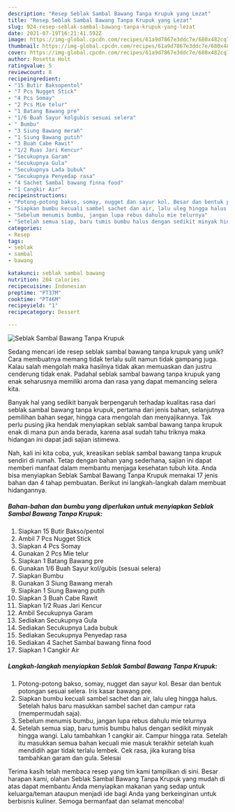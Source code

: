 ```yaml
---
description: "Resep Seblak Sambal Bawang Tanpa Krupuk yang Lezat"
title: "Resep Seblak Sambal Bawang Tanpa Krupuk yang Lezat"
slug: 924-resep-seblak-sambal-bawang-tanpa-krupuk-yang-lezat
date: 2021-07-19T16:21:41.592Z
image: https://img-global.cpcdn.com/recipes/61a9d7867e3ddc7e/680x482cq70/seblak-sambal-bawang-tanpa-krupuk-foto-resep-utama.jpg
thumbnail: https://img-global.cpcdn.com/recipes/61a9d7867e3ddc7e/680x482cq70/seblak-sambal-bawang-tanpa-krupuk-foto-resep-utama.jpg
cover: https://img-global.cpcdn.com/recipes/61a9d7867e3ddc7e/680x482cq70/seblak-sambal-bawang-tanpa-krupuk-foto-resep-utama.jpg
author: Rosetta Holt
ratingvalue: 5
reviewcount: 8
recipeingredient:
- "15 Butir Baksopentol"
- "7 Pcs Nugget Stick"
- "4 Pcs Somay"
- "2 Pcs Mie telur"
- "1 Batang Bawang pre"
- "1/6 Buah Sayur kolgubis sesuai selera"
- " Bumbu"
- "3 Siung Bawang merah"
- "1 Siung Bawang putih"
- "3 Buah Cabe Rawit"
- "1/2 Ruas Jari Kencur"
- "Secukupnya Garam"
- "Secukupnya Gula"
- "Secukupnya Lada bubuk"
- "Secukupnya Penyedap rasa"
- "4 Sachet Sambal bawang finna food"
- "1 Cangkir Air"
recipeinstructions:
- "Potong-potong bakso, somay, nugget dan sayur kol. Besar dan bentuk potongan sesuai selera. Iris kasar bawang pre."
- "Siapkan bumbu kecuali sambel sachet dan air, lalu uleg hingga halus. Setelah halus baru masukkan sambel sachet dan campur rata (mempermudah saja)."
- "Sebelum menumis bumbu, jangan lupa rebus dahulu mie telurnya"
- "Setelah semua siap, baru tumis bumbu halus dengan sedikit minyak hingga wangi. Lalu tambahkan 1 cangkir air. Campur hingga rata. Setelah itu masukkan semua bahan kecuali mie masuk terakhir setelah kuah mendidih agar tidak terlalu lembek. Cek rasa, jika kurang bisa tambahkan garam dan gula. Selesai"
categories:
- Resep
tags:
- seblak
- sambal
- bawang

katakunci: seblak sambal bawang 
nutrition: 204 calories
recipecuisine: Indonesian
preptime: "PT37M"
cooktime: "PT46M"
recipeyield: "1"
recipecategory: Dessert

---
```



![Seblak Sambal Bawang Tanpa Krupuk](https://img-global.cpcdn.com/recipes/61a9d7867e3ddc7e/680x482cq70/seblak-sambal-bawang-tanpa-krupuk-foto-resep-utama.jpg)

Sedang mencari ide resep seblak sambal bawang tanpa krupuk yang unik? Cara membuatnya memang tidak terlalu sulit namun tidak gampang juga. Kalau salah mengolah maka hasilnya tidak akan memuaskan dan justru cenderung tidak enak. Padahal seblak sambal bawang tanpa krupuk yang enak seharusnya memiliki aroma dan rasa yang dapat memancing selera kita.

Banyak hal yang sedikit banyak berpengaruh terhadap kualitas rasa dari seblak sambal bawang tanpa krupuk, pertama dari jenis bahan, selanjutnya pemilihan bahan segar, hingga cara mengolah dan menyajikannya. Tak perlu pusing jika hendak menyiapkan seblak sambal bawang tanpa krupuk enak di mana pun anda berada, karena asal sudah tahu triknya maka hidangan ini dapat jadi sajian istimewa.




Nah, kali ini kita coba, yuk, kreasikan seblak sambal bawang tanpa krupuk sendiri di rumah. Tetap dengan bahan yang sederhana, sajian ini dapat memberi manfaat dalam membantu menjaga kesehatan tubuh kita. Anda bisa menyiapkan Seblak Sambal Bawang Tanpa Krupuk memakai 17 jenis bahan dan 4 tahap pembuatan. Berikut ini langkah-langkah dalam membuat hidangannya.

<!--inarticleads1-->

##### Bahan-bahan dan bumbu yang diperlukan untuk menyiapkan Seblak Sambal Bawang Tanpa Krupuk:

1. Siapkan 15 Butir Bakso/pentol
1. Ambil 7 Pcs Nugget Stick
1. Siapkan 4 Pcs Somay
1. Gunakan 2 Pcs Mie telur
1. Siapkan 1 Batang Bawang pre
1. Gunakan 1/6 Buah Sayur kol/gubis (sesuai selera)
1. Siapkan  Bumbu
1. Gunakan 3 Siung Bawang merah
1. Siapkan 1 Siung Bawang putih
1. Siapkan 3 Buah Cabe Rawit
1. Siapkan 1/2 Ruas Jari Kencur
1. Ambil Secukupnya Garam
1. Sediakan Secukupnya Gula
1. Sediakan Secukupnya Lada bubuk
1. Sediakan Secukupnya Penyedap rasa
1. Sediakan 4 Sachet Sambal bawang finna food
1. Siapkan 1 Cangkir Air




<!--inarticleads2-->

##### Langkah-langkah menyiapkan Seblak Sambal Bawang Tanpa Krupuk:

1. Potong-potong bakso, somay, nugget dan sayur kol. Besar dan bentuk potongan sesuai selera. Iris kasar bawang pre.
1. Siapkan bumbu kecuali sambel sachet dan air, lalu uleg hingga halus. Setelah halus baru masukkan sambel sachet dan campur rata (mempermudah saja).
1. Sebelum menumis bumbu, jangan lupa rebus dahulu mie telurnya
1. Setelah semua siap, baru tumis bumbu halus dengan sedikit minyak hingga wangi. Lalu tambahkan 1 cangkir air. Campur hingga rata. Setelah itu masukkan semua bahan kecuali mie masuk terakhir setelah kuah mendidih agar tidak terlalu lembek. Cek rasa, jika kurang bisa tambahkan garam dan gula. Selesai




Terima kasih telah membaca resep yang tim kami tampilkan di sini. Besar harapan kami, olahan Seblak Sambal Bawang Tanpa Krupuk yang mudah di atas dapat membantu Anda menyiapkan makanan yang sedap untuk keluarga/teman ataupun menjadi ide bagi Anda yang berkeinginan untuk berbisnis kuliner. Semoga bermanfaat dan selamat mencoba!
